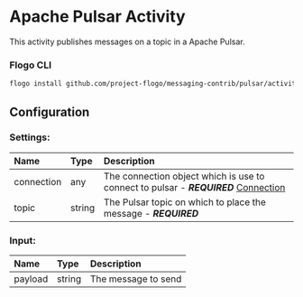 
# Apache Pulsar Activity

This activity publishes messages on a topic in a Apache Pulsar.

### Flogo CLI
```bash
flogo install github.com/project-flogo/messaging-contrib/pulsar/activity/publish
```

## Configuration

### Settings: 
| Name       | Type   | Description
|:---        | :---   | :---   
| connection | any    | The connection object which is use to connect to pulsar - ***REQUIRED*** [Connection](../connection/README.md)
| topic      | string | The Pulsar topic on which to place the message - ***REQUIRED***

### Input:

| Name       | Type   | Description
|:---        | :---   | :---  
| payload    | string | The message to send 

